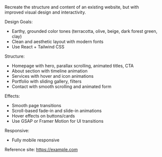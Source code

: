 Recreate the structure and content of an existing website, but with improved visual design and interactivity.

Design Goals:
- Earthy, grounded color tones (terracotta, olive, beige, dark forest green, clay)
- Clean and aesthetic layout with modern fonts
- Use React + Tailwind CSS

Structure:
- Homepage with hero, parallax scrolling, animated titles, CTA
- About section with timeline animation
- Services with hover and icon animations
- Portfolio with sliding gallery, filters
- Contact with smooth scrolling and animated form

Effects:
- Smooth page transitions
- Scroll-based fade-in and slide-in animations
- Hover effects on buttons/cards
- Use GSAP or Framer Motion for UI transitions

Responsive:
- Fully mobile responsive

Reference site: https://example.com

